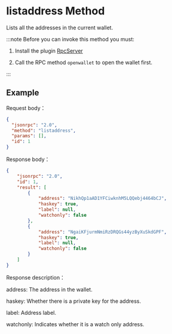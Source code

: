 # listaddress Method

Lists all the addresses in the current wallet.

:::note
Before you can invoke this method you must:

1. Install the plugin [RpcServer](https://github.com/neo-project/neo-modules/releases) 

2. Call the RPC method `openwallet` to open the wallet first.

:::

## Example

Request body：

```json
{
  "jsonrpc": "2.0",
  "method": "listaddress",
  "params": [],
  "id": 1
}
```

Response body：

```json
{
    "jsonrpc": "2.0",
    "id": 1,
    "result": [
        {
            "address": "NikhQp1aAD1YFCiwknhM5LQQebj4464bCJ",
            "haskey": true,
            "label": null,
            "watchonly": false
        },
        {
            "address": "NgaiKFjurmNmiRzDRQGs44yzByXuSkdGPF",
            "haskey": true,
            "label": null,
            "watchonly": false
        }
    ]
}
```

Response description：

address: The address in the wallet.

haskey: Whether there is a private key for the address.

label: Address label.

watchonly: Indicates whether it is a watch only address.
